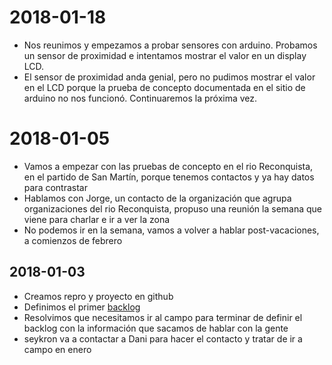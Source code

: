 # 2018-01-18

* Nos reunimos y empezamos a probar sensores con arduino. Probamos un sensor de proximidad e intentamos mostrar el valor en un display LCD.
* El sensor de proximidad anda genial, pero no pudimos mostrar el valor en el LCD porque la prueba de concepto documentada en el sitio de arduino no nos funcionó. Continuaremos la próxima vez.

# 2018-01-05

* Vamos a empezar con las pruebas de concepto en el rio Reconquista, en el partido de San Martín, porque tenemos contactos y ya hay datos para contrastar
* Hablamos con Jorge, un contacto de la organización que agrupa organizaciones del rio Reconquista, propuso una reunión la semana que viene para charlar e ir a ver la zona
* No podemos ir en la semana, vamos a volver a hablar post-vacaciones, a comienzos de febrero

## 2018-01-03

* Creamos repro y proyecto en github
* Definimos el primer [backlog](https://github.com/rlyehlab/ciencia-comunitaria/projects/1#column-1958569)
* Resolvimos que necesitamos ir al campo para terminar de definir el backlog con la información que sacamos de hablar con la gente
* seykron va a contactar a Dani para hacer el contacto y tratar de ir a campo en enero
